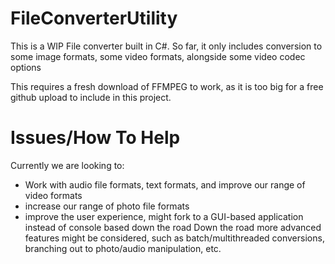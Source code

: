 # FileConverterUtility
This is a WIP File converter built in C#.
So far, it only includes conversion to some image formats, some video formats, alongside some video codec options

This requires a fresh download of FFMPEG to work, as it is too big for a free github upload to include in this project.

# Issues/How To Help
Currently we are looking to:
- Work with audio file formats, text formats, and improve our range of video formats
- increase our range of photo file formats
- improve the user experience, might fork to a GUI-based application instead of console based down the road
Down the road more advanced features might be considered, such as batch/multithreaded conversions, branching out to photo/audio manipulation, etc.
